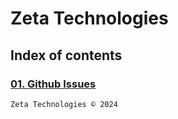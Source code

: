 # Zeta Technologies
## Index of contents
### [01. Github Issues](./issues/index.md)

```
Zeta Technologies © 2024
```